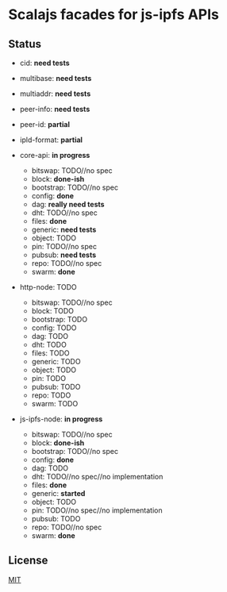 # Scalajs facades for js-ipfs APIs

## Status

* cid: **need tests**
* multibase: **need tests**
* multiaddr: **need tests**
* peer-info: **need tests**
* peer-id: **partial**
* ipld-format: **partial**

* core-api: **in progress**
  * bitswap: TODO//no spec
  * block: **done-ish**
  * bootstrap: TODO//no spec
  * config: **done**
  * dag: **really need tests**
  * dht: TODO//no spec
  * files: **done**
  * generic: **need tests**
  * object: TODO
  * pin: TODO//no spec
  * pubsub: **need tests**
  * repo: TODO//no spec
  * swarm: **done**

* http-node: TODO
  * bitswap: TODO//no spec
  * block: TODO
  * bootstrap: TODO
  * config: TODO
  * dag: TODO
  * dht: TODO
  * files: TODO
  * generic: TODO
  * object: TODO
  * pin: TODO
  * pubsub: TODO
  * repo: TODO
  * swarm: TODO

* js-ipfs-node: **in progress**
  * bitswap: TODO//no spec
  * block: **done-ish**
  * bootstrap: TODO//no spec
  * config: **done**
  * dag: TODO
  * dht: TODO//no spec//no implementation
  * files: **done**
  * generic: **started**
  * object: TODO
  * pin: TODO//no spec//no implementation
  * pubsub: TODO
  * repo: TODO//no spec
  * swarm: **done**

## License

[MIT](LICENSE)

